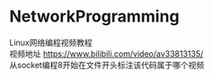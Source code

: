 # NetworkProgramming
Linux网络编程视频教程  
视频地址 https://www.bilibili.com/video/av33813135/    
从socket编程8开始在文件开头标注该代码属于哪个视频

